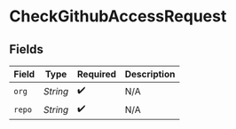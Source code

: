 # CheckGithubAccessRequest


## Fields

| Field              | Type               | Required           | Description        |
| ------------------ | ------------------ | ------------------ | ------------------ |
| `org`              | *String*           | :heavy_check_mark: | N/A                |
| `repo`             | *String*           | :heavy_check_mark: | N/A                |